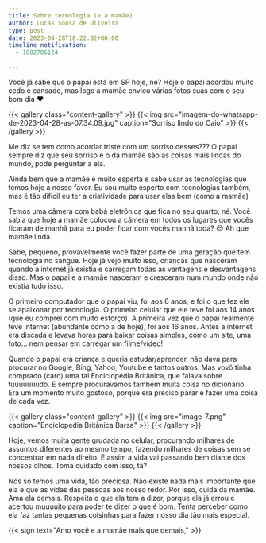 ```yaml
---
title: Sobre tecnologia (e a mamãe)
author: Lucas Sousa de Oliveira
type: post
date: 2023-04-28T18:22:02+00:00
timeline_notification:
  - 1682706124

---
```

Você já sabe que o papai está em SP hoje, né? Hoje o papai acordou muito cedo e cansado, mas logo a mamãe enviou várias fotos suas com o seu bom dia ❤️

{{< gallery class="content-gallery" >}}
  {{< img
      src="imagem-do-whatsapp-de-2023-04-28-as-07.34.09.jpg"
      caption="Sorriso lindo do Caio" >}}
{{< /gallery >}}

Me diz se tem como acordar triste com um sorriso desses??? O papai sempre diz que seu sorriso e o da mamãe são as coisas mais lindas do mundo, pode perguntar a ela.

Ainda bem que a mamãe é muito esperta e sabe usar as tecnologias que temos hoje a nosso favor. Eu sou muito esperto com tecnologias também, mas é tão dificil eu ter a criatividade para usar elas bem (como a mamãe)

Temos uma câmera com babá eletrônica que fica no seu quarto, né. Você sabia que hoje a mamãe colocou a câmera em todos os lugares que vocês ficaram de manhã para eu poder ficar com vocês manhã toda? 😍 Ah que mamãe linda.

Sabe, pequeno, provavelmente você fazer parte de uma geração que tem tecnologia no sangue. Hoje já vejo muito isso, crianças que nasceram quando a internet já existia e carregam todas as vantagens e desvantagens disso. Mas o papai e a mamãe nasceram e cresceram num mundo onde não existia tudo isso.

O primeiro computador que o papai viu, foi aos 6 anos, e foi o que fez ele se apaixonar por tecnologia. O primeiro celular que ele teve foi aos 14 anos (que eu comprei com muito esforço). A primeira vez que o papai realmente teve internet (abundante como a de hoje), foi aos 16 anos. Antes a internet era discada e levava horas para baixar coisas simples, como um site, uma foto... nem pensar em carregar um filme/vídeo!

Quando o papai era criança e queria estudar/aprender, não dava para procurar no Google, Bing, Yahoo, Youtube e tantos outros. Mas vovô tinha comprado (caro) uma tal Enciclopédia Britânica, que falava sobre tuuuuuuudo. E sempre procurávamos também muita coisa no dicionário. Era um momento muito gostoso, porque era preciso parar e fazer uma coisa de cada vez.

{{< gallery class="content-gallery" >}}
  {{< img
      src="image-7.png"
      caption="Enciclopedia Britânica Barsa" >}}
{{< /gallery >}}

Hoje, vemos muita gente grudada no celular, procurando milhares de assuntos diferentes ao mesmo tempo, fazendo milhares de coisas sem se concentrar em nada direito. E assim a vida vai passando bem diante dos nossos olhos. Toma cuidado com isso, tá?

Nós só temos uma vida, tão preciosa. Não existe nada mais importante que ela e que as vidas das pessoas aos nosso redor. Por isso, cuida da mamãe. Ama ela demais. Respeita o que ela tem a dizer, porque ela já errou e acertou muuuuito para poder te dizer o que é bom. Tenta perceber como ela faz tantas pequenas coisinhas para fazer nosso dia tão mais especial.

{{< sign text="Amo você e a mamãe mais que demais," >}}
